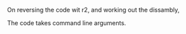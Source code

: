  On reversing the code wit r2, and working out the dissambly,
 
 The code takes command line arguments.
   
